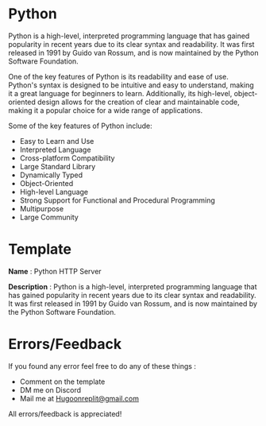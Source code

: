 # Python 

Python is a high-level, interpreted programming language that has gained popularity in recent years due to its clear syntax and readability. It was first released in 1991 by Guido van Rossum, and is now maintained by the Python Software Foundation.

One of the key features of Python is its readability and ease of use. Python's syntax is designed to be intuitive and easy to understand, making it a great language for beginners to learn. Additionally, its high-level, object-oriented design allows for the creation of clear and maintainable code, making it a popular choice for a wide range of applications.

Some of the key features of Python include:

- Easy to Learn and Use
- Interpreted Language
- Cross-platform Compatibility
- Large Standard Library
- Dynamically Typed
- Object-Oriented
- High-level Language
- Strong Support for Functional and Procedural Programming
- Multipurpose
- Large Community

# Template

**Name** : Python HTTP Server

**Description** : Python is a high-level, interpreted programming language that has gained popularity in recent years due to its clear syntax and readability. It was first released in 1991 by Guido van Rossum, and is now maintained by the Python Software Foundation.

# Errors/Feedback

If you found any error feel free to do any of these things : 

- Comment on the template
- DM me on Discord
- Mail me at Hugoonreplit@gmail.com

All errors/feedback is appreciated!